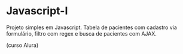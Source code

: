 # Javascript-I
Projeto simples em Javascript. Tabela de pacientes com cadastro via formulário, filtro com regex e busca de pacientes com AJAX.

(curso Alura)
